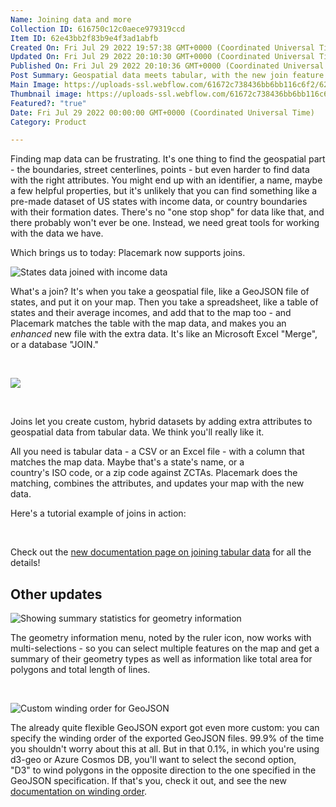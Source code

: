 ```yaml
---
Name: Joining data and more
Collection ID: 616750c12c0aece979319ccd
Item ID: 62e43bb2f83b9e4f3ad1abfb
Created On: Fri Jul 29 2022 19:57:38 GMT+0000 (Coordinated Universal Time)
Updated On: Fri Jul 29 2022 20:10:30 GMT+0000 (Coordinated Universal Time)
Published On: Fri Jul 29 2022 20:10:36 GMT+0000 (Coordinated Universal Time)
Post Summary: Geospatial data meets tabular, with the new join feature
Main Image: https://uploads-ssl.webflow.com/61672c738436bb6bb116c6f2/62e43ba7576bb98d14d921c5_Joins.png
Thumbnail image: https://uploads-ssl.webflow.com/61672c738436bb6bb116c6f2/62e43ba7576bb98d14d921c5_Joins.png
Featured?: "true"
Date: Fri Jul 29 2022 00:00:00 GMT+0000 (Coordinated Universal Time)
Category: Product

---
```


Finding map data can be frustrating. It's one thing to find the geospatial part - the boundaries, street centerlines, points - but even harder to find data with the right attributes. You might end up with an identifier, a name, maybe a few helpful properties, but it's unlikely that you can find something like a pre-made dataset of US states with income data, or country boundaries with their formation dates. There's no "one stop shop" for data like that, and there probably won't ever be one. Instead, we need great tools for working with the data we have.

Which brings us to today: Placemark now supports joins.

![States data joined with income data](https://uploads-ssl.webflow.com/61672c738436bb6bb116c6f2/62e4358a8f93467b78ed602b_CleanShot%202022-07-29%20at%2015.31.10%402x.png)

What's a join? It's when you take a geospatial file, like a GeoJSON file of states, and put it on your map. Then you take a spreadsheet, like a table of states and their average incomes, and add that to the map too - and Placemark matches the table with the map data, and makes you an *enhanced* new file with the extra data. It's like an Microsoft Excel "Merge", or a database "JOIN."

‍

![](https://uploads-ssl.webflow.com/61672c738436bb6bb116c6f2/62e43d904302cd413349285c_Joins%20\(1\).png)

‍

Joins let you create custom, hybrid datasets by adding extra attributes to geospatial data from tabular data. We think you'll really like it.

All you need is tabular data - a CSV or an Excel file - with a column that matches the map data. Maybe that's a state's name, or a country's ISO code, or a zip code against ZCTAs. Placemark does the matching, combines the attributes, and updates your map with the new data.

Here's a tutorial example of joins in action:

‍

Check out the [new documentation page on joining tabular data](/documentation/joining-data) for all the details!

## Other updates

![Showing summary statistics for geometry information](https://uploads-ssl.webflow.com/61672c738436bb6bb116c6f2/62e437e32daf32b9aff02ce4_CleanShot%202022-07-29%20at%2015.40.11%402x.png)

The geometry information menu, noted by the ruler icon, now works with multi-selections - so you can select multiple features on the map and get a summary of their geometry types as well as information like total area for polygons and total length of lines.

‍

![Custom winding order for GeoJSON](https://uploads-ssl.webflow.com/61672c738436bb6bb116c6f2/62e43841eaa8c960f5240a7a_CleanShot%202022-07-29%20at%2015.41.59%402x.png)

The already quite flexible GeoJSON export got even more custom: you can specify the winding order of the exported GeoJSON files. 99.9% of the time you shouldn't worry about this at all. But in that 0.1%, in which you're using d3-geo or Azure Cosmos DB, you'll want to select the second option, "D3" to wind polygons in the opposite direction to the one specified in the GeoJSON specification. If that's you, check it out, and see the new [documentation on winding order](/documentation/winding-order).
